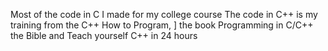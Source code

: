 Most of the code in C I made for my college course
The code in C++ is my training from the C++ How to Program, ]
the book Programming in C/C++ the Bible and Teach yourself C++ in 24 hours
